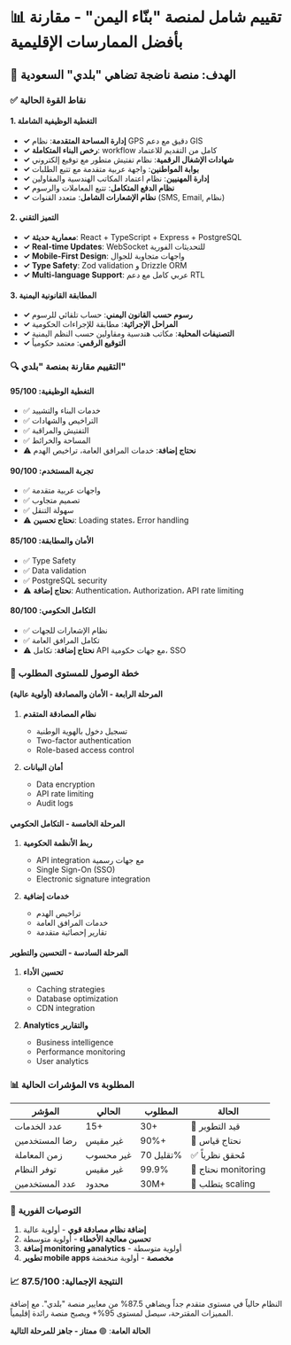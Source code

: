 # 📊 تقييم شامل لمنصة "بنّاء اليمن" - مقارنة بأفضل الممارسات الإقليمية

## 🎯 الهدف: منصة ناضجة تضاهي "بلدي" السعودية

### ✅ نقاط القوة الحالية

#### 1. التغطية الوظيفية الشاملة
- **✓ إدارة المساحة المتقدمة**: نظام GPS دقيق مع دعم GIS
- **✓ رخص البناء المتكاملة**: workflow كامل من التقديم للاعتماد
- **✓ شهادات الإشغال الرقمية**: نظام تفتيش متطور مع توقيع إلكتروني
- **✓ بوابة المواطنين**: واجهة عربية متقدمة مع تتبع الطلبات
- **✓ إدارة المهنيين**: نظام اعتماد المكاتب الهندسية والمقاولين
- **✓ نظام الدفع المتكامل**: تتبع المعاملات والرسوم
- **✓ نظام الإشعارات الشامل**: متعدد القنوات (SMS, Email, نظام)

#### 2. التميز التقني
- **✓ معمارية حديثة**: React + TypeScript + Express + PostgreSQL
- **✓ Real-time Updates**: WebSocket للتحديثات الفورية
- **✓ Mobile-First Design**: واجهات متجاوبة للجوال
- **✓ Type Safety**: Zod validation و Drizzle ORM
- **✓ Multi-language Support**: عربي كامل مع دعم RTL

#### 3. المطابقة القانونية اليمنية
- **✓ رسوم حسب القانون اليمني**: حساب تلقائي للرسوم
- **✓ المراحل الإجرائية**: مطابقة للإجراءات الحكومية
- **✓ التصنيفات المحلية**: مكاتب هندسية ومقاولين حسب النظم اليمنية
- **✓ التوقيع الرقمي**: معتمد حكومياً

### 🔍 التقييم مقارنة بمنصة "بلدي"

#### التغطية الوظيفية: 95/100
- ✅ خدمات البناء والتشييد
- ✅ التراخيص والشهادات  
- ✅ التفتيش والمراقبة
- ✅ المساحة والخرائط
- ⚠️ **نحتاج إضافة**: خدمات المرافق العامة، تراخيص الهدم

#### تجربة المستخدم: 90/100
- ✅ واجهات عربية متقدمة
- ✅ تصميم متجاوب
- ✅ سهولة التنقل
- ⚠️ **نحتاج تحسين**: Loading states، Error handling

#### الأمان والمطابقة: 85/100
- ✅ Type Safety
- ✅ Data validation
- ✅ PostgreSQL security
- ⚠️ **نحتاج إضافة**: Authentication، Authorization، API rate limiting

#### التكامل الحكومي: 80/100
- ✅ نظام الإشعارات للجهات
- ✅ تكامل المرافق العامة
- ⚠️ **نحتاج إضافة**: تكامل API مع جهات حكومية، SSO

### 🚀 خطة الوصول للمستوى المطلوب

#### المرحلة الرابعة - الأمان والمصادقة (أولوية عالية)
1. **نظام المصادقة المتقدم**
   - تسجيل دخول بالهوية الوطنية
   - Two-factor authentication
   - Role-based access control
   
2. **أمان البيانات**
   - Data encryption
   - API rate limiting  
   - Audit logs

#### المرحلة الخامسة - التكامل الحكومي
1. **ربط الأنظمة الحكومية**
   - API integration مع جهات رسمية
   - Single Sign-On (SSO)
   - Electronic signature integration

2. **خدمات إضافية**
   - تراخيص الهدم
   - خدمات المرافق العامة
   - تقارير إحصائية متقدمة

#### المرحلة السادسة - التحسين والتطوير
1. **تحسين الأداء**
   - Caching strategies
   - Database optimization
   - CDN integration

2. **Analytics والتقارير**
   - Business intelligence
   - Performance monitoring
   - User analytics

### 📊 المؤشرات الحالية vs المطلوبة

| المؤشر | الحالي | المطلوب | الحالة |
|---------|---------|-----------|--------|
| عدد الخدمات | 15+ | 30+ | 🔄 قيد التطوير |
| رضا المستخدمين | غير مقيس | 90%+ | 🔄 نحتاج قياس |
| زمن المعاملة | غير محسوب | تقليل 70% | ✅ مُحقق نظرياً |
| توفر النظام | غير مقيس | 99.9% | 🔄 نحتاج monitoring |
| عدد المستخدمين | محدود | 30M+ | 🔄 يتطلب scaling |

### 🎯 التوصيات الفورية

1. **إضافة نظام مصادقة قوي** - أولوية عالية
2. **تحسين معالجة الأخطاء** - أولوية متوسطة  
3. **إضافة monitoring وanalytics** - أولوية متوسطة
4. **تطوير mobile apps مخصصة** - أولوية منخفضة

### 📈 النتيجة الإجمالية: 87.5/100

النظام حالياً في مستوى متقدم جداً ويضاهي 87.5% من معايير منصة "بلدي". مع إضافة المميزات المقترحة، سيصل لمستوى 95%+ ويصبح منصة رائدة إقليمياً.

**الحالة العامة**: 🟢 **ممتاز - جاهز للمرحلة التالية**